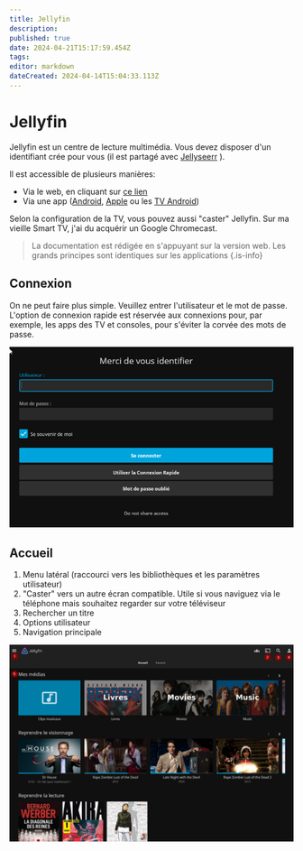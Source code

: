 ```yaml
---
title: Jellyfin
description: 
published: true
date: 2024-04-21T15:17:59.454Z
tags: 
editor: markdown
dateCreated: 2024-04-14T15:04:33.113Z
---
```


# Jellyfin	
Jellyfin est un centre de lecture multimédia. Vous devez disposer d'un identifiant crée pour vous (il est partagé avec [Jellyseerr](/jellyseerr) ).

Il est accessible de plusieurs manières:
- Via le web, en cliquant sur [ce lien](https://jellyfin.ktgn.ne)
- Via une app ([Android](/https://play.google.com/store/apps/details?id=org.jellyfin.mobile), [Apple](/https://apps.apple.com/us/app/jellyfin-mobile/id1480192618?mt=8) ou les [TV Android](/https://play.google.com/store/apps/details?id=org.jellyfin.androidtv))

Selon la configuration de la TV, vous pouvez aussi "caster" Jellyfin. Sur ma vieille Smart TV, j'ai du acquérir un Google Chromecast.

> La documentation est rédigée en s'appuyant sur la version web. Les grands principes sont identiques sur les applications
{.is-info}

## Connexion

On ne peut faire plus simple.  Veuillez entrer l'utilisateur et le mot de passe. L'option de connexion rapide est réservée aux connexions pour, par exemple, les apps des TV et consoles, pour s'éviter la corvée des mots de passe.

![login.png](/jellyfin/login.png)

## Accueil

1. Menu latéral (raccourci vers les bibliothèques et les paramètres utilisateur)
2. "Caster" vers un autre écran compatible. Utile si vous naviguez via le téléphone mais souhaitez regarder sur votre téléviseur
3. Rechercher un titre
4. Options utilisateur
5. Navigation principale

  
  

![accueil.png](/jellyfin/accueil.png)